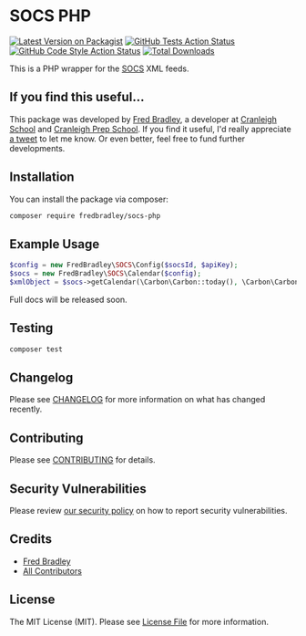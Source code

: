 # SOCS PHP

[![Latest Version on Packagist](https://img.shields.io/packagist/v/fredbradley/socs-php.svg?style=flat-square)](https://packagist.org/packages/fredbradley/socs-php)
[![GitHub Tests Action Status](https://img.shields.io/github/workflow/status/fredbradley/socs-php/run-tests?label=tests)](https://github.com/fredbradley/socs-php/actions?query=workflow%3ATests+branch%3Amain)
[![GitHub Code Style Action Status](https://img.shields.io/github/workflow/status/fredbradley/socs-php/Check%20&%20fix%20styling?label=code%20style)](https://github.com/fredbradley/socs-php/actions?query=workflow%3A"Check+%26+fix+styling"+branch%3Amain)
[![Total Downloads](https://img.shields.io/packagist/dt/fredbradley/socs-php.svg?style=flat-square)](https://packagist.org/packages/fredbradley/socs-php)

This is a PHP wrapper for the [SOCS](https://misocs.com) XML feeds. 

## If you find this useful...

This package was developed by [Fred Bradley](https://twitter.com/fredbradley), a developer at [Cranleigh School](https://www.cranleigh.org) and [Cranleigh Prep School](https://www.cranprep).
If you find it useful, I'd really appreciate [a tweet](https://twitter.com/fredbradley) to let me know. Or even better, feel free to fund further developments.
## Installation

You can install the package via composer:

```bash
composer require fredbradley/socs-php
```

## Example Usage

```php
$config = new FredBradley\SOCS\Config($socsId, $apiKey);
$socs = new FredBradley\SOCS\Calendar($config);
$xmlObject = $socs->getCalendar(\Carbon\Carbon::today(), \Carbon\Carbon::tomorrow()); // will get all the calendar items between today and tomorrow.
```
Full docs will be released soon.

## Testing

```bash
composer test
```

## Changelog

Please see [CHANGELOG](CHANGELOG.md) for more information on what has changed recently.

## Contributing

Please see [CONTRIBUTING](.github/CONTRIBUTING.md) for details.

## Security Vulnerabilities

Please review [our security policy](../../security/policy) on how to report security vulnerabilities.

## Credits

- [Fred Bradley](https://github.com/fredbradley)
- [All Contributors](../../contributors)

## License

The MIT License (MIT). Please see [License File](LICENSE.md) for more information.
